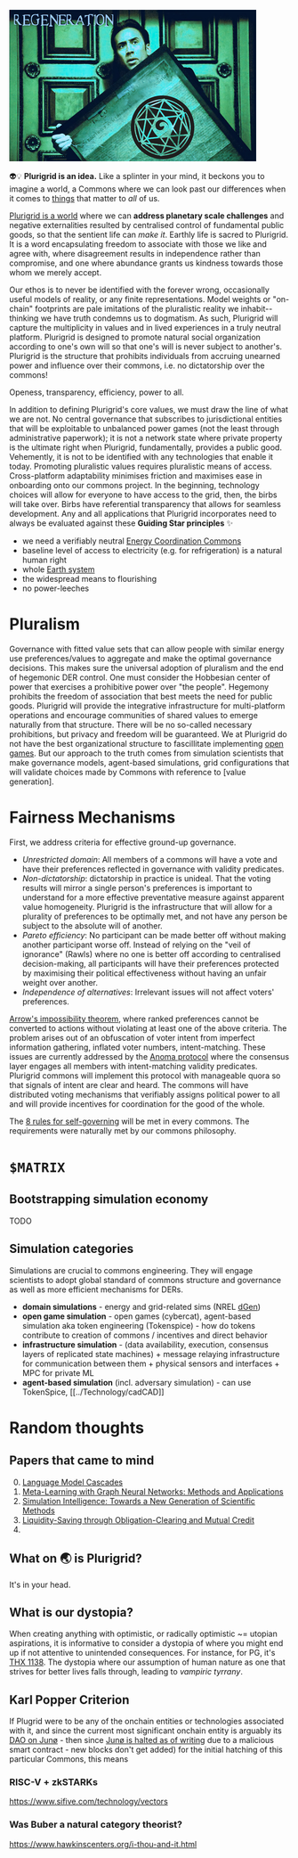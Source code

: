 ![](../Media/cagegrid3.png)


👽💡 **Plurigrid is an idea.**
Like a splinter in your mind, it beckons you to imagine a world, a Commons where we can look past our differences when it comes to [things](https://podcasts.apple.com/us/podcast/capitalist-realism-by-mark-fisher/id1502659321?i=1000471749869) that matter to _all_ of us. 

[Plurigrid is a world]() where we can **address planetary scale challenges** and negative externalities resulted by centralised control of fundamental public goods, so that the sentient life can _make it_. Earthly life is sacred to Plurigrid. It is a word encapsulating freedom to associate with those we like and agree with, where disagreement results in independence rather than compromise, and one where abundance grants us kindness towards those whom we merely accept. 

Our ethos is to never be identified with the forever wrong, occasionally useful models of reality, or any finite representations. Model weights or "on-chain" footprints are pale imitations of the pluralistic reality we inhabit-- thinking we have truth condemns us to dogmatism. As such, Plurigrid will capture the multiplicity in values and in lived experiences in a truly neutral platform. Plurigrid is designed to promote natural social organization according to one's own will so that one's will is never subject to another's. Plurigrid is the structure that prohibits individuals from accruing unearned power and influence over their commons, i.e. no dictatorship over the commons!

Openess, transparency, efficiency, power to all.

In addition to defining Plurigrid's core values, we must draw the line of what we are not. No central governance that subscribes to jurisdictional entities that will be exploitable to unbalanced power games (not the least through administrative paperwork); it is not a network state where private property is the ultimate right when Plurigrid, fundamentally, provides a public good. Vehemently, it is not to be identified with any technologies that enable it today. Promoting pluralistic values requires pluralistic means of access. Cross-platform adaptability minimises friction and maximises ease in onboarding onto our commons project. In the beginning, technology choices will allow for everyone to have access to the grid, then, the birbs will take over. Birbs have referential transparency that allows for seamless development.
Any and all applications that Plurigrid incorporates need to always be evaluated against these **Guiding Star principles** ✨
- we need a verifiably neutral [Energy Coordination Commons]()
- baseline level of access to electricity (e.g. for refrigeration) is a natural human right
- whole [Earth system]()
- the widespread means to flourishing
- no power-leeches

# Pluralism
Governance with fitted value sets that can allow people with similar energy use preferences/values to aggregate and make the optimal governance decisions. This makes sure the universal adoption of pluralism and the end of hegemonic DER control. One must consider the Hobbesian center of power that exercises a prohibitive power over "the people". Hegemony prohibits the freedom of association that best meets the need for public goods. Plurigrid will provide the integrative infrastructure for multi-platform operations and encourage communities of shared values to emerge naturally from that structure. There will be no so-called necessary prohibitions, but privacy and freedom will be guaranteed. We at Plurigrid do not have the best organizational structure to fascillitate implementing [open games](https://julesh.com/2017/09/29/a-first-look-at-open-games/). But our approach to the truth comes from simulation scientists that make governance models, agent-based simulations, grid configurations that will validate choices made by Commons with reference to [value generation]. 

# Fairness Mechanisms
First, we address criteria for effective ground-up governance. 
- _Unrestricted domain_: All members of a commons will have a vote and have their preferences reflected in governance with validity predicates.
- _Non-dictatorship_: dictatorship in practice is unideal. That the voting results will mirror a single person's preferences is important to understand for a more effective preventative measure against apparent value homogeneity. Plurigrid is the infrastructure that will allow for a plurality of preferences to be optimally met, and not have any person be subject to the absolute will of another. 
- _Pareto efficiency_: No participant can be made better off without making another participant worse off. Instead of relying on the "veil of ignorance" (Rawls) where no one is better off according to centralised decision-making, all participants will have their preferences protected by maximising their political effectiveness without having an unfair weight over another. 
- _Independence of alternatives_: Irrelevant issues will not affect voters' preferences. 

[Arrow's impossibility theorem](https://en.wikipedia.org/wiki/Arrow%27s_impossibility_theorem), where ranked preferences cannot be converted to actions without violating at least one of the above criteria. The problem arises out of an obfuscation of voter intent from imperfect information gathering, inflated voter numbers, intent-matching. These issues are currently addressed by the [Anoma protocol](https://anoma.net/vision-paper.pdf) where the consensus layer engages all members with intent-matching validity predicates. Plurigrid commons will implement this protocol with manageable quora so that signals of intent are clear and heard. The commons will have distributed voting mechanisms that verifiably assigns political power to all and will provide incentives for coordination for the good of the whole. 

The [8 rules for self-governing](https://serve-learn-sustain.gatech.edu/managing-commons-eight-principles-self-govern) will be met in every commons. The requirements were naturally met by our commons philosophy. 

# `$MATRIX`
## Bootstrapping simulation economy
TODO
## Simulation categories
Simulations are crucial to commons engineering. They will engage scientists to adopt global standard of commons structure and governance as well as more efficient mechanisms for DERs. 
- **domain simulations** - energy and grid-related sims (NREL [dGen](https://github.com/Plurigrid/dgen))
- **open game simulation** - open games (cybercat), agent-based simulation aka token engineering (Tokenspice) - how do tokens contribute to creation of commons / incentives and direct behavior
- **infrastructure simulation** - (data availability, execution, consensus layers of replicated state machines) + message relaying infrastructure for communication between them + physical sensors and interfaces + MPC for private ML
- **agent-based simulation** (incl. adversary simulation) - can use TokenSpice, [[../Technology/cadCAD]]
# Random thoughts
## Papers that came to mind
0. [Language Model Cascades](https://arxiv.org/abs/2207.10342)
1. [Meta-Learning with Graph Neural Networks: Methods and Applications](https://arxiv.org/abs/2103.00137)
2. [Simulation Intelligence: Towards a New Generation of Scientific Methods](https://arxiv.org/abs/2112.03235)
3. [Liquidity-Saving through Obligation-Clearing and Mutual Credit](https://www.mdpi.com/1911-8074/13/12/295)
4. 
## What on 🌏 is Plurigrid? 
It's in your head.
## What is our dystopia?
When creating anything with optimistic, or radically optimistic ~= utopian aspirations, it is informative to consider a dystopia of where you might end up if not attentive to unintended consequences.  For instance, for PG, it's [THX 1138](https://www.youtube.com/watch?v=eHgqfVQWv7s). The dystopia where our assumption of human nature as one that strives for better lives falls through, leading to _vampiric tyrrany_.

## Karl Popper Criterion
If Plugrid were to be any of the onchain entities or technologies associated with it, and since the current most significant onchain entity is arguably its [DAO on Junø](https://daodao.zone/dao/juno1z3zqgz7t0hcu2fx4wusuyjq0gc2m33la8l64saunfz7vmqwa2d5sz6jnep) - then since
[Junø is halted as of writing]() due to a malicious smart contract - new blocks don't get added) for the initial hatching of this particular Commons, this means 

### RISC-V + zkSTARKs
https://www.sifive.com/technology/vectors
### Was Buber a natural category theorist?
https://www.hawkinscenters.org/i-thou-and-it.html
